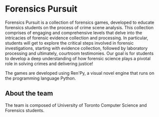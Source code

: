 # Forensics Pursuit

Forensics Pursuit is a collection of forensics games, developed to educate forensics students on the process of crime scene analysis. This collection comprises of engaging and comprehensive levels that delve into the intricacies of forensic evidence collection and processing. In particular, students will get to explore the critical steps involved in forensic investigations, starting with evidence collection, followed by laboratory processing and ultimately, courtroom testimonies. Our goal is for students to develop a deep understanding of how forensic science plays a pivotal role in solving crimes and delivering justice! 

The games are developed using Ren'Py, a visual novel engine that runs on the programming language Python. 

## About the team
The team is composed of University of Toronto Computer Science and Forensics students. 